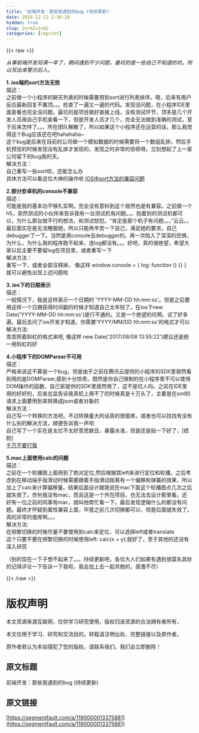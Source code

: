 ```yaml
---
title: '前端开发：那些我遇到的bug (持续更新)' 
date: 2018-12-12 2:30:10
hidden: true
slug: 2vrm2v1v62
categories: [reprint]
---
```


{{< raw >}}

                    
<p><em>从事前端开发将满一年了，期间遇到不少问题，最坑的是一些自己不知道的坑。所以写出来警示后人。</em></p>
<p><strong>1. ios端的sort方法无效</strong><br>描述：<br>之前做一个小程序的聊天列表的时候需要用到sort进行列表排序。嗯，后来有用户反应最新回复不置顶。。。检查了一遍又一遍的代码。发现没问题，在小程序IDE里面查看也完全没问题。最坑的是项目做好直接上线，没有测试环节，顶多是几个开发人员用自己手机查看一下，但是开发人员才几个，完全无法做到准确的测试，至于后来怎样了。。。所在团队解散了，所以如果这个小程序还在运营的话，那么我觉得这个Bug应该还在吧hahahaha~<br>这个bug是后来在目前的公司做一个模拟数据的时候需要将一个数组乱排，然后手机预览的时候发现没有乱排才发现的，发现之时非常的惊奇呀。立刻想起了上一家公司留下的bug我的天。<br>解决方法：<br>自己重写一些sort呗，还能怎么办<br>具体方法可以看这位大神的操作啦 <a href="https://segmentfault.com/a/1190000009774840">IOS中sort方法的兼容问题</a></p>
<p><strong>2.部分安卓机的console不兼容</strong><br>描述：<br>可能是我的基本功不够扎实啊。完全没有意料到这个居然也是有兼容。之前做一个h5，突然测试的小伙伴来告诉我有一台测试机有问题。。。抱着别的测试机都可以，为什么那台就不行的想法，和测试怒怼。“肯定是那个机子有问题。。。”云云。。最后面实在是无法睡服她，所以只能再辛苦一下自己，满足她的要求。自己debugger了一下。当然是用console去debugger的。再一次陷入了深深的恐惧，为什么，为什么我的程序跑不起来，连log都没有。。。好吧，真的很绝望，希望大家以后主要不要留log在项目里，或者重写一下<br>解决方法：<br>重写一下，或者全部注释掉， 像这样 window.console = { log: function () {} } 就可以避免出现上述问题啦</p>
<p><strong>3. ios下的日期表示</strong><br>   描述：<br>一般情况下，我是这样表示一个日期的 'YYYY-MM-DD hh:mm:ss'。但是之后要用这样一个日期获得时间戳的时候才知道自己太年轻了。在ios下new Date('YYYY-MM-DD hh:mm:ss')是行不通的。又是一个绝望的坑啊。试了好多遍，最后去问了ios开发才知道。你需要'YYYY/MM/DD hh:mm:ss'的格式才可以<br>解决方法:<br>乖乖照着斜杠的格式来吧, 像这样 new Date('2017/08/08 13:55:22')建议还是统一用斜杠的好</p>
<p><strong>4.小程序下的DOMParser不可用</strong><br>描述：<br>严格来说这不算是一个bug，但是由于之前在腾讯云提供的小程序的SDK里居然看到用的是DOMParser,感到十分惊奇。既然是你自己限制的在小程序里不可以使用DOM操作的函数，自己家提供的SDK里居然用了，这不是坑人吗。之前在IDE里用的好好的，后来总监告诉我真机上用不了的时候真是十万头了，主要是在xml的请求上面要用到来转换成json或者对象的<br>解决方法：<br>自己写一个转换的方法吧。不过转换量大的话真的很蛋疼，或者也可以找找有没有什么别的解决方法，顺便告诉我一声呗<br>自己写了一个实在是太烂不太好意思献丑，暴露水准，但是还是贴一下好了，[捂脸]<br><a href="http://jsrun.net/cFqKp/edit" rel="nofollow noreferrer" target="_blank">千万不要打我</a></p>
<p><strong>5.mac上面使用calc的问题</strong><br>描述：<br>之前在一个轮播图上面用到了绝对定位,然后根据其left来进行定位和轮播。之后考虑到在移动端手指滑动时候需要跟着手指滑动距离有一个偏移和弹簧的效果，所以加上了calc来计算偏移量。结果后面设计跟我说在mac下面这个轮播图点几次之后就失效了。奈何我没有mac，而且这是一个外包项目，也无法去设计那里看。还好有一位之前的同事有mac，就叫他帮忙看一下。最后发现逻辑什么的都没有问题。最终才怀疑到属性兼容上面，毕竟之前几次切换都可以，但是后面就失效了。真的非常的蛋疼啊。。。<br>解决方法:<br>在频繁切换的时候尽量不要使用到calc来定位，可以选择left或者translate<br>这个只要不要在频繁切换的时候使用left: calc(x + y);就好了，至于其他的还没有深入研究</p>
<p>（别的现在一下子想不起来了。。。持续更新吧，各位大人们如果有遇到很莫名其妙的记得评论一下告诉一下我呗，我会加上去一起共勉的，感激不尽）</p>

                
{{< /raw >}}

# 版权声明
本文资源来源互联网，仅供学习研究使用，版权归该资源的合法拥有者所有，

本文仅用于学习、研究和交流目的。转载请注明出处、完整链接以及原作者。

原作者若认为本站侵犯了您的版权，请联系我们，我们会立即删除！

## 原文标题
前端开发：那些我遇到的bug (持续更新)

## 原文链接
[https://segmentfault.com/a/1190000013375881](https://segmentfault.com/a/1190000013375881)

